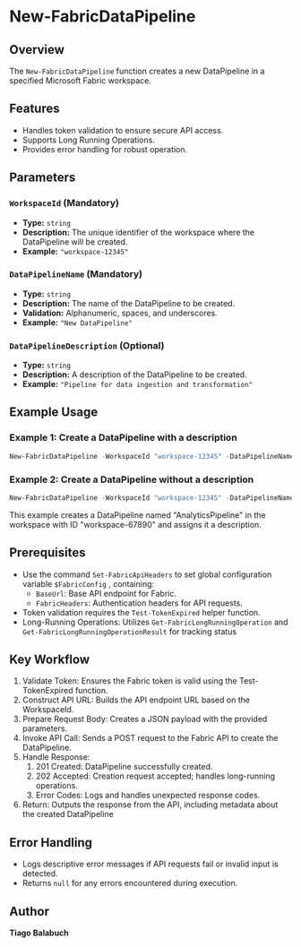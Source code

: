 # New-FabricDataPipeline

## Overview
The `New-FabricDataPipeline` function creates a new DataPipeline in a specified Microsoft Fabric workspace.

## Features
- Handles token validation to ensure secure API access.
- Supports Long Running Operations.
- Provides error handling for robust operation.

## Parameters

### `WorkspaceId` (Mandatory)
- **Type:** `string`
- **Description:** The unique identifier of the workspace where the DataPipeline will be created.
- **Example:** `"workspace-12345"`

### `DataPipelineName` (Mandatory)
- **Type:** `string`
- **Description:** The name of the DataPipeline to be created.
- **Validation:** Alphanumeric, spaces, and underscores.
- **Example:** `"New DataPipeline"`

### `DataPipelineDescription` (Optional)
- **Type:** `string`
- **Description:** A description of the DataPipeline to be created.
- **Example:** `"Pipeline for data ingestion and transformation"`

## Example Usage

### Example 1: Create a DataPipeline with a description
```powershell
New-FabricDataPipeline -WorkspaceId "workspace-12345" -DataPipelineName "New DataPipeline" -DataPipelineDescription "Pipeline for ingestion"
```

### Example 2: Create a DataPipeline without a description
```powershell
New-FabricDataPipeline -WorkspaceId "workspace-12345" -DataPipelineName "New DataPipeline"
```
This example creates a DataPipeline named "AnalyticsPipeline" in the workspace with ID "workspace-67890" and assigns it a description.

## Prerequisites
- Use the command `Set-FabricApiHeaders` to set global configuration variable `$FabricConfig` , containing:
  - `BaseUrl`: Base API endpoint for Fabric.
  - `FabricHeaders`: Authentication headers for API requests.
- Token validation requires the `Test-TokenExpired` helper function.
- Long-Running Operations: Utilizes `Get-FabricLongRunningOperation` and `Get-FabricLongRunningOperationResult` for tracking status

## Key Workflow

1. Validate Token: Ensures the Fabric token is valid using the Test-TokenExpired function.
2. Construct API URL: Builds the API endpoint URL based on the WorkspaceId.
3. Prepare Request Body: Creates a JSON payload with the provided parameters.
4. Invoke API Call: Sends a POST request to the Fabric API to create the DataPipeline.
5. Handle Response:
   1. 201 Created: DataPipeline successfully created.
   2. 202 Accepted: Creation request accepted; handles long-running operations.
   3. Error Codes: Logs and handles unexpected response codes.
6. Return: Outputs the response from the API, including metadata about the created DataPipeline

## Error Handling
- Logs descriptive error messages if API requests fail or invalid input is detected.
- Returns `null` for any errors encountered during execution.

## Author
**Tiago Balabuch**  

